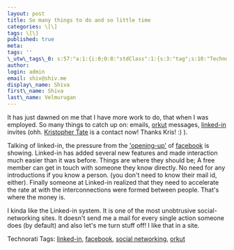 ```yaml
---
layout: post
title: So many things to do and so little time
categories: \[\]
tags: \[\]
published: true
meta:
tags: ''
\_utw\_tags\_0: s:57:"a:1:{i:0;O:8:"stdClass":1:{s:3:"tag";s:10:"Technology";}}";
author:
login: admin
email: shiv@shiv.me
display\_name: Shiva
first\_name: Shiva
last\_name: Velmurugan
---
```


It has just dawned on me that I have more work to do, that when I was employed. So many things to catch up on: emails, [orkut][0] messages, [linked-in][1] invites (ohh. [Kristopher Tate][2] is a contact now! Thanks Kris! :) ). 

Talking of linked-in, the pressure from the ['opening-up'][3] of [facebook][4] is showing. Linked-in has added several new features and made interaction much easier than it was before. Things are where they should be; A free member can get in touch with someone they know directly. No need for any introductions if you know a person. (you don't need to know their mail id, either). Finally someone at Linked-in realized that they need to accelerate the rate at with the interconnections were formed between people. That's where the money is.

I kinda like the Linked-in system. It is one of the most unobtrusive social-networking sites. It doesn't send me a mail for every single action someone does (by default) and also let's me turn stuff off! I like that in a site.

Technorati Tags: [linked-in][5], [facebook][6], [social networking][7], [orkut][8]


[0]: http://orkut.com
[1]: http://www.linkedin.com/profile?viewProfile=&key=7072994
[2]: http://www.linkedin.com/profile?viewProfile=&key=5109233
[3]: http://mashable.com/2006/08/15/facebook-developers-launches-facebook-opening-up/
[4]: http://www.facebook.com/
[5]: http://technorati.com/tags/linked-in
[6]: http://technorati.com/tags/facebook
[7]: http://technorati.com/tags/social%20networking
[8]: http://technorati.com/tags/orkut